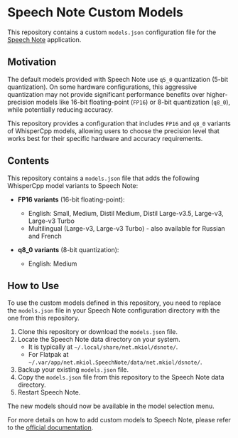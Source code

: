 # Speech Note Custom Models

This repository contains a custom `models.json` configuration file for the [Speech Note](https://github.com/mkiol/dsnote) application.

## Motivation

The default models provided with Speech Note use `q5_0` quantization (5-bit quantization). On some hardware configurations, this aggressive quantization may not provide significant performance benefits over higher-precision models like 16-bit floating-point (`FP16`) or 8-bit quantization (`q8_0`), while potentially reducing accuracy.

This repository provides a configuration that includes `FP16` and `q8_0` variants of WhisperCpp models, allowing users to choose the precision level that works best for their specific hardware and accuracy requirements.

## Contents

This repository contains a `models.json` file that adds the following WhisperCpp model variants to Speech Note:

- **FP16 variants** (16-bit floating-point):
  - English: Small, Medium, Distil Medium, Distil Large-v3.5, Large-v3, Large-v3 Turbo
  - Multilingual (Large-v3, Large-v3 Turbo) - also available for Russian and French
  
- **q8_0 variants** (8-bit quantization):
  - English: Medium

## How to Use

To use the custom models defined in this repository, you need to replace the `models.json` file in your Speech Note configuration directory with the one from this repository.

1.  Clone this repository or download the `models.json` file.
2.  Locate the Speech Note data directory on your system.
    *   It is typically at `~/.local/share/net.mkiol/dsnote/`.
    *   For Flatpak at `~/.var/app/net.mkiol.SpeechNote/data/net.mkiol/dsnote/`.
3.  Backup your existing `models.json` file.
4.  Copy the `models.json` file from this repository to the Speech Note data directory.
5.  Restart Speech Note.

The new models should now be available in the model selection menu.

For more details on how to add custom models to Speech Note, please refer to the [official documentation](https://github.com/mkiol/dsnote#how-to-enable-a-custom-model).
